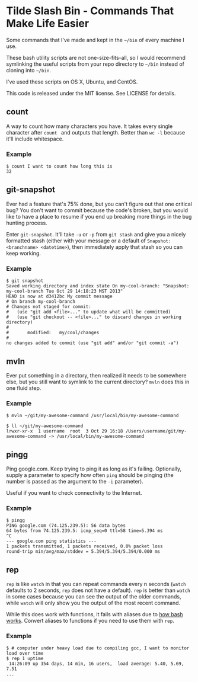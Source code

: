Tilde Slash Bin - Commands That Make Life Easier
================================================

Some commands that I've made and kept in the `~/bin` of every machine I use.

These bash utility scripts are not one-size-fits-all, so I would recommend
symlinking the useful scripts from your repo directory to `~/bin` instead of
cloning into `~/bin`.

I've used these scripts on OS X, Ubuntu, and CentOS.

This code is released under the MIT license. See LICENSE for details.

## count

A way to count how many characters you have. It takes every single character
after `count ` and outputs that length. Better than `wc -l` because it'll
include whitespace.

### Example

```
$ count I want to count how long this is
32
```

## git-snapshot

Ever had a feature that's 75% done, but you can't figure out that one critical
bug? You don't want to commit because the code's broken, but you would like to
have a place to resume if you end up breaking more things in the bug hunting
process.

Enter `git-snapshot`. It'll take `-u` or `-p` from `git stash` and give you a
nicely formatted stash (either with your message or a default of `Snapshot:
<branchname> <datetime>`), then immediately apply that stash so you can keep
working.

### Example

```
$ git snapshot
Saved working directory and index state On my-cool-branch: "Snapshot: my-cool-branch Tue Oct 29 14:18:23 MST 2013"
HEAD is now at d3412bc My commit message
# On branch my-cool-branch
# Changes not staged for commit:
#   (use "git add <file>..." to update what will be committed)
#   (use "git checkout -- <file>..." to discard changes in working directory)
#
#       modified:   my/cool/changes
#
no changes added to commit (use "git add" and/or "git commit -a")
```

## mvln

Ever put something in a directory, then realized it needs to be somewhere else,
but you still want to symlink to the current directory? `mvln` does this in one
fluid step.

### Example

```
$ mvln ~/git/my-awesome-command /usr/local/bin/my-awesome-command

$ ll ~/git/my-awesome-command
lrwxr-xr-x  1 username  root  3 Oct 29 16:18 /Users/username/git/my-awesome-command -> /usr/local/bin/my-awesome-command
```

## pingg

Ping google.com. Keep trying to ping it as long as it's failing. Optionally,
supply a parameter to specify how often `ping` should be pinging (the number is
passed as the argument to the `-i` parameter).

Useful if you want to check connectivity to the Internet.

### Example

```
$ pingg
PING google.com (74.125.239.5): 56 data bytes
64 bytes from 74.125.239.5: icmp_seq=0 ttl=58 time=5.394 ms
^C
--- google.com ping statistics ---
1 packets transmitted, 1 packets received, 0.0% packet loss
round-trip min/avg/max/stddev = 5.394/5.394/5.394/0.000 ms
```

## rep

`rep` is like `watch` in that you can repeat commands every n seconds (`watch`
defaults to 2 seconds, `rep` does not have a default). `rep` is better than
`watch` in some cases because you can see the output of the older commands,
while `watch` will only show you the output of the most recent command.

While this does work with functions, it fails with aliases due to [how bash
works](http://stackoverflow.com/a/11136867/211176). Convert aliases to functions
if you need to use them with `rep`.

### Example

```
$ # computer under heavy load due to compiling gcc, I want to monitor load over time
$ rep 1 uptime
 14:26:09 up 354 days, 14 min, 16 users,  load average: 5.40, 5.69, 7.51
...
```

